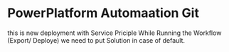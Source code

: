# PowerPlatform Automaation Git
this is new deployment with Service Priciple
While Running the Workflow (Export/ Deploye) we need to put Solution in case of default.
